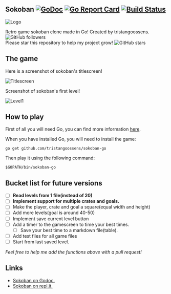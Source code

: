 ## Sokoban [![GoDoc](https://godoc.org/github.com/tristangoossens/sokoban-go?status.svg)](https://godoc.org/github.com/tristangoossens/sokoban-go) [![Go Report Card](https://goreportcard.com/badge/github.com/tristangoossens/sokoban-go)](https://goreportcard.com/report/github.com/tristangoossens/sokoban-go) [![Build Status](https://travis-ci.com/tristangoossens/sokoban-go.svg?branch=master)](https://travis-ci.com/tristangoossens/sokoban-go)

![Logo](https://github.com/tristangoossens/sokoban-go/blob/master/images/logo.png)

Retro game sokoban clone made in Go! Created by tristangoossens. ![GitHub followers](https://img.shields.io/github/followers/tristangoossens?style=social)  
Please star this repository to help my project grow! ![GitHub stars](https://img.shields.io/github/stars/tristangoossens/sokoban-go?style=social)

## The game

Here is a screenshot of sokoban's titlescreen! 

![Titlescreen](https://github.com/tristangoossens/sokoban-go/blob/master/images/game-titlescreen.png)

Screenshot of sokoban's first level!

![Level1](https://github.com/tristangoossens/sokoban-go/blob/master/images/game-gamescreen.png)

## How to play

First of all you will need Go, you can find more information [here](https://golang.org/).

When you have installed Go, you will need to install the game:

```shell
go get github.com/tristangoossens/sokoban-go
```

Then play it using the following command:

```shell
$GOPATH/bin/sokoban-go
```

## Bucket list for future versions

- [ ] **Read levels from 1 file(instead of 20)**
- [ ] **Implement support for multiple crates and goals.**
- [ ] Make the player, crate and goal a square(equal width and height)
- [ ] Add more levels(goal is around 40-50)
- [ ] Implement save current level button
- [ ] Add a timer to the gamescreen to time your best times.
    - [ ] Save your best time to a markdown file(table).
- [ ] Add test files for all game files
- [ ] Start from last saved level.

*Feel free to help me add the functions above with a pull request!*

## Links

- [Sokoban on Godoc.](https://godoc.org/github.com/tristangoossens/sokoban-go/game)
- [Sokoban on repl.it.](https://repl.it/@tristangoossens/sokoban-go)

